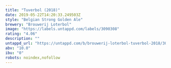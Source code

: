 ```yaml
---
title: "Tuverbol (2018)"
date: 2019-05-22T14:20:33.249503Z
style: "Belgian Strong Golden Ale"
brewery: "Brouwerij Loterbol"
image: "https://labels.untappd.com/labels/3090308"
rating: "4.06"
description: ""
untappd_url: "https://untappd.com/b/brouwerij-loterbol-tuverbol-2018/3090308"
abv: "10.0"
ibu: "0"
robots: noindex,nofollow
---
```

